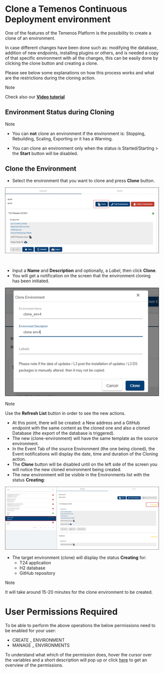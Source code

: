 # Clone a Temenos Continuous Deployment environment


One of the features of the Temenos Platform is the possibility to create a clone of an environment.

In case different changes have been done such as: modifying the database, addition of new endpoints, installing plugins or others, and is needed a copy of that specific environment with all the changes, this can be easily done by clicking the clone button and creating a clone.

Please see below some explanations on how this process works and what are the restrictions during the cloning action.

> [!Note]
> Check also our <a href="https://www.youtube.com/watch?v=mTzfl_OYKVI" target="_blank">**Video tutorial**
</a>


## Environment Status during Cloning

> [!Note]
> - You can **not** clone an environment if the environment is: Stopping, Rebuilding, Scaling, Exporting or it has a Warning. 
> 
> - You can clone an environment only when the status is Started/Starting > the **Start** button will be disabled.

## Clone the Environment

- Select the environment that you want to clone and press **Clone** button.

![](./images/clone-button.png) 

<br>

- Input a **Name** and **Description** and optionally, a *Label*, then click **Clone**. 
- You will get a notification on the screen that the environment cloning has been initiated.

![](./images/clone-env-details.png) 


> [!Note]
> Use the **Refresh List** button in order to see the new actions.

 - At this point, there will be created: a New address and a GitHub endpoint with the same content as the cloned one and also a cloned Database (the export of the database is triggered).
 - The new (clone-environment) will have the same template as the source environment.
 - In the Event Tab of the source Environment (the one being cloned), the Event notifications will display the date, time and duration of the Cloning action.
 - The **Clone** button will be disabled until on the left side of the screen you will notice the new cloned environment being created.
- The new environment will be visible in the Environments list with the status **Creating**:

![](./images/clone-refresh.png) 



- The target environment (clone) will display the status **Creating** for:
   - T24 application
   - H2 database
   - GitHub repository


> [!Note]
> It will take around 15-20 minutes for the clone environment to be created.

# User Permissions Required
To be able to perform the above operations the below permissions need to be enabled for your user:


- CREATE _ ENVIRONMENT
- MANAGE _ ENVIRONMENTS 

To understand what which of the permission does, hover the cursor over the variables and a short description will pop up or click [here](http://documentation.temenos.cloud/home/techguides/user-permissions) to get an overview of the permissions.
